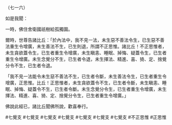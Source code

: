 （七一六）

如是我聞：

一時，佛住舍衛國祇樹給孤獨園。

爾時，世尊告諸比丘：「於內法中，我不見一法，未生惡不善法令生，已生惡不善法重生令增廣，未生善法不生，已生則退，所謂不正思惟。諸比丘！不正思惟者，未生貪欲蓋令生，已生者重生令增廣，未生瞋恚、睡眠、掉悔、疑蓋令生，已生者重生令增廣。未生念覺分不生，已生者令退，未生擇法、精進、喜、猗、定、捨覺分令不生，已生者令退。

「我不見一法能令未生惡不善法不生，已生者令斷，未生善法令生，已生者重生令增廣，正思惟。比丘！正思惟者，未生貪欲蓋令不生，已生者令斷，未生瞋恚、睡眠、掉悔、疑蓋令不生，已生者令斷。未生念覺分令生，已生者重生令增廣，未生擇法、精進、喜、猗、定、捨覺分令生，已生者重生令增廣。」

佛說此經已，諸比丘聞佛所說，歡喜奉行。



#七覺支
#七覺支
#七覺支
#七覺支
#七覺支
#七覺支
#七覺支
#不正思惟
#正思惟
